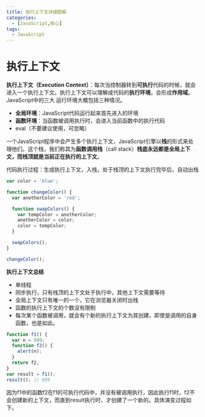 ```yaml
---
title: 执行上下文详细图解
categories:
  - [JavaScript,核心]
tags: 
  - JavaScript
---
```


# 执行上下文

**执行上下文（Execution Context）**：每次当控制器转到**可执行**代码的时候，就会进入一个执行上下文。执行上下文可以理解成代码的**执行环境**，会形成**作用域**。JavaScript中的三大 运行环境大概包括三种情况。

- **全局环境**：JavaScript代码运行起来首先进入的环境
- **函数环境**：当函数被调用执行时，会进入当前函数中的执行代码
- eval（不要建议使用，可忽略）

一个JavaScript程序中会产生多个执行上下文，JavaScript引擎以**栈**的形式来处理他们。这个栈，我们称其为**函数调用栈**（call stack）**栈底永远都是全局上下文，而栈顶就是当前正在执行的上下文**。

 代码执行过程：生成执行上下文，入栈，处于栈顶的上下文执行完毕后，自动出栈

```javascript
var color = 'blue';

function changeColor() {
  var anotherColor = 'red';

  function swapColors() {
    var tempColor = anotherColor;
    anotherColor = color;
    color = tempColor;
  }

  swapColors();
}

changeColor();
```

**执行上下文总结**

- 单线程
- 同步执行，只有栈顶的上下文处于执行中，其他上下文需要等待
- 全局上下文只有唯一的一个，它在浏览器关闭时出栈
- 函数的执行上下文的个数没有限制
- 每次某个函数被调用，就会有个新的执行上下文为其创建，即使是调用的自身函数，也是如此。

```javascript
function f1() {
  var n = 999;
  function f2() {
    alert(n);
  }
  return f2;
}
var result = f1();
result(); // 999
```

因为f1中的函数f2在f1的可执行代码中，并没有被调用执行，因此执行f1时，f2不会创建新的上下文，而直到result执行时，才创建了一个新的。具体演变过程如下。

